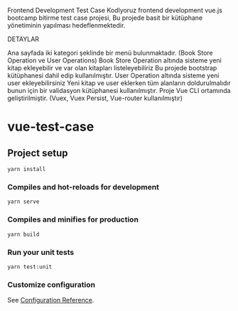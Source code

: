 Frontend Development Test Case
Kodlyoruz frontend development vue.js bootcamp bitirme test case projesi, Bu projede basit bir kütüphane yönetiminin yapılması hedeflenmektedir.

DETAYLAR

Ana sayfada iki kategori şeklinde bir menü bulunmaktadır. (Book Store Operation ve User
Operations)
Book Store Operation altında sisteme yeni kitap ekleyebilir ve var olan kitapları listeleyebiliriz
Bu projede bootstrap kütüphanesi dahil edip kullanılmıştır.
User Operation altında sisteme yeni user ekleyebilirsiniz
Yeni kitap ve user eklerken tüm alanların doldurulmalıdır bunun için bir validasyon kütüphanesi
kullanılmıştır.
Proje Vue CLI ortamında geliştirilmiştir. (Vuex, Vuex Persist, Vue-router kullanılmıştır)

# vue-test-case

## Project setup
```
yarn install
```

### Compiles and hot-reloads for development
```
yarn serve
```

### Compiles and minifies for production
```
yarn build
```

### Run your unit tests
```
yarn test:unit
```

### Customize configuration
See [Configuration Reference](https://cli.vuejs.org/config/).
